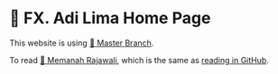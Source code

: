 # 🦅 FX. Adi Lima Home Page

This website is using [📒 Master Branch](https://fxadilima.github.com "Online version").

To read [🦅 Memanah Rajawali](https://fxadilima.github.com/docs/sdyxz/bab1.html), which is the same
as [reading in GitHub](https://github.com/fxadilima/memanah-rajawali/blob/main/src/content/sdyxz/bab1.md).


